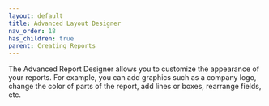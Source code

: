 ```yaml
---
layout: default
title: Advanced Layout Designer
nav_order: 18
has_children: true
parent: Creating Reports
---
```

The Advanced Report Designer allows you to customize the appearance of your reports. For example, you can add graphics such as a company logo, change the color of parts of the report, add lines or boxes, rearrange fields, etc.
